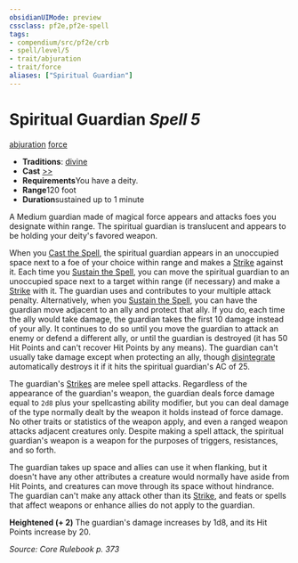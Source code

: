 ```yaml
---
obsidianUIMode: preview
cssclass: pf2e,pf2e-spell
tags:
- compendium/src/pf2e/crb
- spell/level/5
- trait/abjuration
- trait/force
aliases: ["Spiritual Guardian"]
---
```

# Spiritual Guardian *Spell 5*   
[abjuration](/rules/traits/abjuration.md)  [force](/rules/traits/force.md)  

- **Traditions**: [divine](/rules/traits/divine.md)
- **Cast** [>>](/rules/core-rulebook/chapter-9-playing-the-game.md#Actions "Two-Action") 
- **Requirements**You have a deity.
- **Range**120 foot
- **Duration**sustained up to 1 minute

A Medium guardian made of magical force appears and attacks foes you designate within range. The spiritual guardian is translucent and appears to be holding your deity's favored weapon.

When you [Cast the Spell](/rules/actions/cast-a-spell.md), the spiritual guardian appears in an unoccupied space next to a foe of your choice within range and makes a [Strike](/rules/actions/strike.md) against it. Each time you [Sustain the Spell](/rules/actions/sustain-a-spell.md), you can move the spiritual guardian to an unoccupied space next to a target within range (if necessary) and make a [Strike](/rules/actions/strike.md) with it. The guardian uses and contributes to your multiple attack penalty. Alternatively, when you [Sustain the Spell](/rules/actions/sustain-a-spell.md), you can have the guardian move adjacent to an ally and protect that ally. If you do, each time the ally would take damage, the guardian takes the first 10 damage instead of your ally. It continues to do so until you move the guardian to attack an enemy or defend a different ally, or until the guardian is destroyed (it has 50 Hit Points and can't recover Hit Points by any means). The guardian can't usually take damage except when protecting an ally, though [disintegrate](/compendium/spells/disintegrate.md) automatically destroys it if it hits the spiritual guardian's AC of 25.

The guardian's [Strikes](/rules/actions/strike.md) are melee spell attacks. Regardless of the appearance of the guardian's weapon, the guardian deals force damage equal to `2d8` plus your spellcasting ability modifier, but you can deal damage of the type normally dealt by the weapon it holds instead of force damage. No other traits or statistics of the weapon apply, and even a ranged weapon attacks adjacent creatures only. Despite making a spell attack, the spiritual guardian's weapon is a weapon for the purposes of triggers, resistances, and so forth.

The guardian takes up space and allies can use it when flanking, but it doesn't have any other attributes a creature would normally have aside from Hit Points, and creatures can move through its space without hindrance. The guardian can't make any attack other than its [Strike](/rules/actions/strike.md), and feats or spells that affect weapons or enhance allies do not apply to the guardian.

**Heightened (+ 2)** The guardian's damage increases by 1d8, and its Hit Points increase by 20.

*Source: Core Rulebook p. 373*